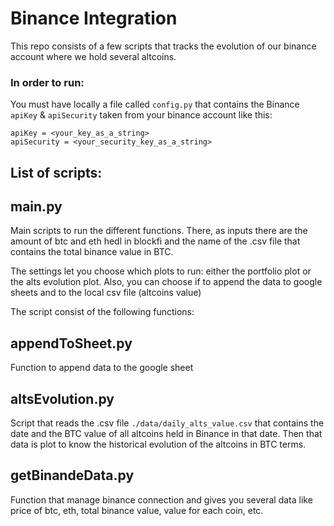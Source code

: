 # Binance Integration

This repo consists of a few scripts that tracks the evolution of our binance account where we hold several altcoins.

### In order to run:

You must have locally a file called `config.py` that contains the Binance `apiKey` & `apiSecurity` taken from your binance account like this:

```
apiKey = <your_key_as_a_string>
apiSecurity = <your_security_key_as_a_string>
```

## List of scripts:

## main.py

Main scripts to run the different functions.
There, as inputs there are the amount of btc and eth hedl in blockfi and the name of the .csv file that contains the total binance value in BTC.

The settings let you choose which plots to run: either the portfolio plot or the alts evolution plot.
Also, you can choose if to append the data to google sheets and to the local csv file (altcoins value)

The script consist of the following functions:

## appendToSheet.py

Function to append data to the google sheet

## altsEvolution.py

Script that reads the .csv file `./data/daily_alts_value.csv` that contains the date and the BTC value of all altcoins held in Binance in that date.
Then that data is plot to know the historical evolution of the altcoins in BTC terms.

## getBinandeData.py

Function that manage binance connection and gives you several data like price of btc, eth, total binance value, value for each coin, etc.
